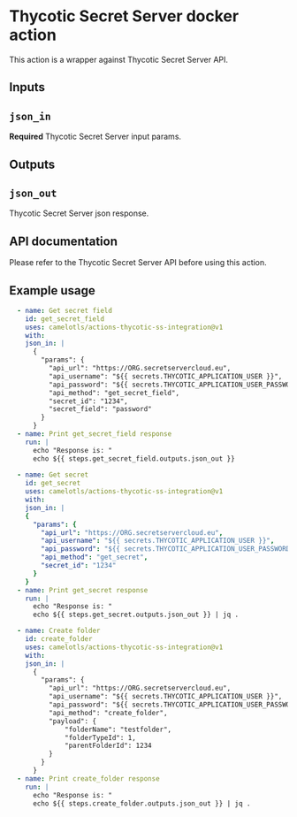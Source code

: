 # Thycotic Secret Server docker action

This action is a wrapper against Thycotic Secret Server API.

## Inputs

## `json_in`

**Required** Thycotic Secret Server input params.

## Outputs

## `json_out`

Thycotic Secret Server json response.

## API documentation
Please refer to the Thycotic Secret Server API before using this action.

## Example usage
```yaml
  - name: Get secret field
    id: get_secret_field
    uses: camelotls/actions-thycotic-ss-integration@v1
    with:
    json_in: |
      {
        "params": {
          "api_url": "https://ORG.secretservercloud.eu",
          "api_username": "${{ secrets.THYCOTIC_APPLICATION_USER }}",
          "api_password": "${{ secrets.THYCOTIC_APPLICATION_USER_PASSWORD }}",
          "api_method": "get_secret_field",
          "secret_id": "1234",
          "secret_field": "password"
        }
      }
  - name: Print get_secret_field response
    run: |
      echo "Response is: "
      echo ${{ steps.get_secret_field.outputs.json_out }}
      
  - name: Get secret
    id: get_secret
    uses: camelotls/actions-thycotic-ss-integration@v1
    with:
    json_in: |
    {
      "params": {
        "api_url": "https://ORG.secretservercloud.eu",
        "api_username": "${{ secrets.THYCOTIC_APPLICATION_USER }}",
        "api_password": "${{ secrets.THYCOTIC_APPLICATION_USER_PASSWORD }}",
        "api_method": "get_secret",
        "secret_id": "1234"
      }
    }
  - name: Print get_secret response
    run: |
      echo "Response is: "
      echo ${{ steps.get_secret.outputs.json_out }} | jq .

  - name: Create folder
    id: create_folder
    uses: camelotls/actions-thycotic-ss-integration@v1
    with:
    json_in: |
      {
        "params": {
          "api_url": "https://ORG.secretservercloud.eu",
          "api_username": "${{ secrets.THYCOTIC_APPLICATION_USER }}",
          "api_password": "${{ secrets.THYCOTIC_APPLICATION_USER_PASSWORD }}",
          "api_method": "create_folder",
          "payload": {
              "folderName": "testfolder",
              "folderTypeId": 1,
              "parentFolderId": 1234
          }
        }
      }
  - name: Print create_folder response
    run: |
      echo "Response is: "
      echo ${{ steps.create_folder.outputs.json_out }} | jq .  
```